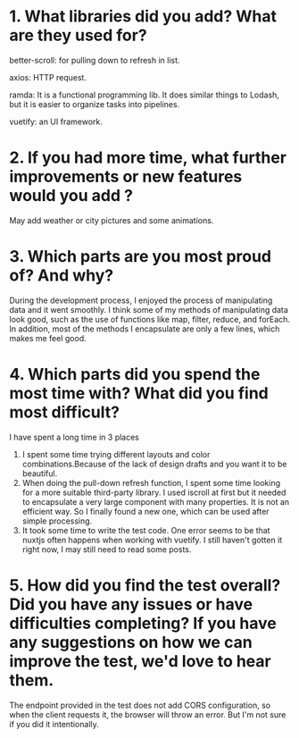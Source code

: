 # 1. What libraries did you add? What are they used for?

better-scroll: for pulling down to refresh in list.

axios: HTTP request.

ramda: It is a functional programming lib. It does similar things to Lodash, but it is easier to organize tasks into pipelines.

vuetify: an UI framework.

# 2. If you had more time, what further improvements or new features would you add ?

May add weather or city pictures and some animations.

# 3. Which parts are you most proud of? And why?

During the development process, I enjoyed the process of manipulating data and it went smoothly. I think some of my methods of manipulating data look good, such as the use of functions like map, filter, reduce, and forEach. In addition, most of the methods I encapsulate are only a few lines, which makes me feel good.

# 4. Which parts did you spend the most time with? What did you find most difficult?

I have spent a long time in 3 places

1. I spent some time trying different layouts and color combinations.Because of the lack of design drafts and you want it to be beautiful.
2. When doing the pull-down refresh function, I spent some time looking for a more suitable third-party library. I used iscroll at first but it needed to encapsulate a very large component with many properties. It is not an efficient way. So I finally found a new one, which can be used after simple processing.
3. It took some time to write the test code. One error seems to be that nuxtjs often happens when working with vuetify. I still haven't gotten it right now, I may still need to read some posts.

# 5. How did you find the test overall? Did you have any issues or have difficulties completing? If you have any suggestions on how we can improve the test, we'd love to hear them.

The endpoint provided in the test does not add CORS configuration, so when the client requests it, the browser will throw an error. But I'm not sure if you did it intentionally.
